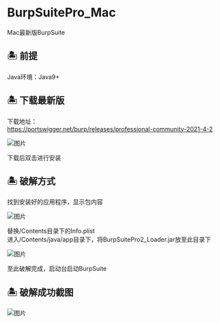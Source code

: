 # BurpSuitePro_Mac
Mac最新版BurpSuite

## 🏝 前提
Java环境：Java9+<br>

## 🏝 下载最新版
下载地址：<br>
https://portswigger.net/burp/releases/professional-community-2021-4-2

![图片](https://user-images.githubusercontent.com/46148480/115981866-8d25b400-a5c9-11eb-981f-8f1cbbaf9d10.png)

下载后双击进行安装<br>

## 🏝 破解方式
找到安装好的应用程序，显示包内容

![图片](https://user-images.githubusercontent.com/46148480/115981873-9f075700-a5c9-11eb-8122-dbca023d9054.png)

替换/Contents目录下的Info.plist<br>
进入/Contents/java/app目录下，将BurpSuitePro2_Loader.jar放至此目录下

![图片](https://user-images.githubusercontent.com/46148480/115981874-a595ce80-a5c9-11eb-8a36-17c37c51690e.png)

至此破解完成，启动台启动BurpSuite<br>

## 🏝 破解成功截图
![图片](https://user-images.githubusercontent.com/46148480/115981877-ab8baf80-a5c9-11eb-80a1-e9a56b2e62b8.png)
